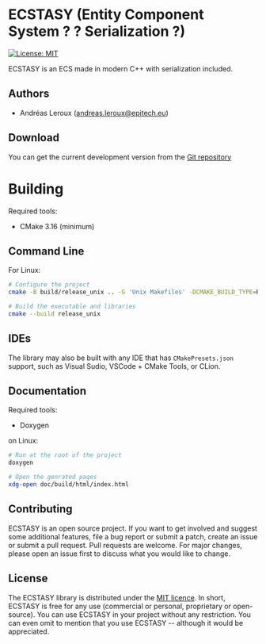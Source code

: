 # ECSTASY (Entity Component System ? ? Serialization ?)

[![License: MIT](https://img.shields.io/badge/License-MIT-yellow.svg)](https://opensource.org/licenses/MIT)

ECSTASY is an ECS made in modern C++ with serialization included.

## Authors

- Andréas Leroux (andreas.leroux@epitech.eu)

## Download

You can get the current development version from the [Git repository](https://github.com/AndreasLrx/ecstasy)

# Building

Required tools:

- CMake 3.16 (minimum)

## Command Line

For Linux:

```sh
# Configure the project
cmake -B build/release_unix .. -G 'Unix Makefiles' -DCMAKE_BUILD_TYPE=Release

# Build the executable and libraries
cmake --build release_unix
```

## IDEs

The library may also be built with any IDE that has `CMakePresets.json` support, such as Visual Sudio, VSCode + CMake Tools, or CLion.

## Documentation

Required tools:

- Doxygen

on Linux:

```sh
# Run at the root of the project
doxygen

# Open the genrated pages
xdg-open doc/build/html/index.html
```

## Contributing

ECSTASY is an open source project. If you want to get involved and suggest some additional features, file a bug report or submit a patch, create an issue or submit a pull request.
Pull requests are welcome. For major changes, please open an issue first to discuss what you would like to change.

## License

The ECSTASY library is distributed under the [MIT licence](https://opensource.org/licenses/MIT).
In short, ECSTASY is free for any use (commercial or personal, proprietary or open-source). You can use ECSTASY in your project without any restriction. You can even omit to mention that you use ECSTASY -- although it would be appreciated.
